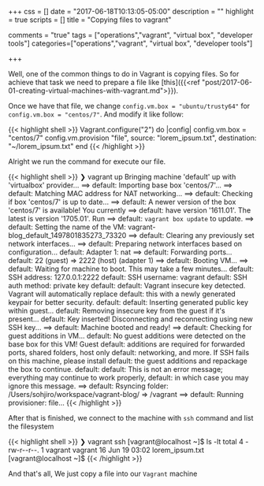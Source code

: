 +++
css = []
date = "2017-06-18T10:13:05-05:00"
description = ""
highlight = true
scripts = []
title = "Copying files to vagrant"

comments = "true"
tags = ["operations","vagrant", "virtual box", "developer tools"]
categories=["operations","vagrant", "virtual box", "developer tools"]

+++

Well, one of the common things to do in Vagrant is copying files. So for achieve that task we need to prepare a file like [this]({{<ref "post/2017-06-01-creating-virtual-machines-with-vagrant.md">}}).

Once we have that file, we change `config.vm.box = "ubuntu/trusty64"` for `config.vm.box = "centos/7"`. And modify it like follow:

{{< highlight shell >}}
Vagrant.configure("2") do |config|
  config.vm.box = "centos/7"
  config.vm.provision "file", source: "lorem_ipsum.txt", destination: "~/lorem_ipsum.txt"
end
{{< /highlight >}}

Alright we run the command for execute our file.

{{< highlight shell >}}
❯ vagrant up
Bringing machine 'default' up with 'virtualbox' provider...
==> default: Importing base box 'centos/7'...
==> default: Matching MAC address for NAT networking...
==> default: Checking if box 'centos/7' is up to date...
==> default: A newer version of the box 'centos/7' is available! You currently
==> default: have version '1611.01'. The latest is version '1705.01'. Run
==> default: `vagrant box update` to update.
==> default: Setting the name of the VM: vagrant-blog_default_1497801835273_73320
==> default: Clearing any previously set network interfaces...
==> default: Preparing network interfaces based on configuration...
    default: Adapter 1: nat
==> default: Forwarding ports...
    default: 22 (guest) => 2222 (host) (adapter 1)
==> default: Booting VM...
==> default: Waiting for machine to boot. This may take a few minutes...
    default: SSH address: 127.0.0.1:2222
    default: SSH username: vagrant
    default: SSH auth method: private key
    default:
    default: Vagrant insecure key detected. Vagrant will automatically replace
    default: this with a newly generated keypair for better security.
    default:
    default: Inserting generated public key within guest...
    default: Removing insecure key from the guest if it's present...
    default: Key inserted! Disconnecting and reconnecting using new SSH key...
==> default: Machine booted and ready!
==> default: Checking for guest additions in VM...
    default: No guest additions were detected on the base box for this VM! Guest
    default: additions are required for forwarded ports, shared folders, host only
    default: networking, and more. If SSH fails on this machine, please install
    default: the guest additions and repackage the box to continue.
    default:
    default: This is not an error message; everything may continue to work properly,
    default: in which case you may ignore this message.
==> default: Rsyncing folder: /Users/sohjiro/workspace/vagrant-blog/ => /vagrant
==> default: Running provisioner: file...
{{< /highlight >}}

After that is finished, we connect to the machine with `ssh` command and list the filesystem

{{< highlight shell >}}
❯ vagrant ssh
[vagrant@localhost ~]$ ls -lt
total 4
-rw-r--r--. 1 vagrant vagrant 16 Jun 19 03:02 lorem_ipsum.txt
[vagrant@localhost ~]$
{{< /highlight >}}

And that's all, We just copy a file into our `Vagrant` machine
